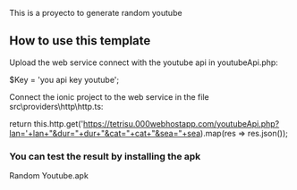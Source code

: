 This is a proyecto to generate random youtube

## How to use this template

Upload the web service connect with the youtube api in youtubeApi.php:

$Key = 'you api key youtube';


Connect the ionic project to the web service in the file src\providers\http\http.ts:

return this.http.get('https://tetrisu.000webhostapp.com/youtubeApi.php?lan='+lan+"&dur="+dur+"&cat="+cat+"&sea="+sea).map(res => res.json());

### You can test the result by installing the apk

Random Youtube.apk


